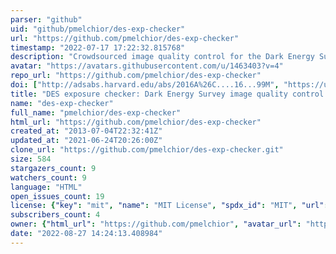 ```yaml
---
parser: "github"
uid: "github/pmelchior/des-exp-checker"
url: "https://github.com/pmelchior/des-exp-checker"
timestamp: "2022-07-17 17:22:32.815768"
description: "Crowdsourced image quality control for the Dark Energy Survey"
avatar: "https://avatars.githubusercontent.com/u/1463403?v=4"
repo_url: "https://github.com/pmelchior/des-exp-checker"
doi: ["http://adsabs.harvard.edu/abs/2016A%26C....16...99M", "https://ui.adsabs.harvard.edu/abs/2015ascl.soft11017M/abstract"]
title: "DES exposure checker: Dark Energy Survey image quality control crowdsourcer"
name: "des-exp-checker"
full_name: "pmelchior/des-exp-checker"
html_url: "https://github.com/pmelchior/des-exp-checker"
created_at: "2013-07-04T22:32:41Z"
updated_at: "2021-06-24T20:26:00Z"
clone_url: "https://github.com/pmelchior/des-exp-checker.git"
size: 584
stargazers_count: 9
watchers_count: 9
language: "HTML"
open_issues_count: 19
license: {"key": "mit", "name": "MIT License", "spdx_id": "MIT", "url": "https://api.github.com/licenses/mit", "node_id": "MDc6TGljZW5zZTEz"}
subscribers_count: 4
owner: {"html_url": "https://github.com/pmelchior", "avatar_url": "https://avatars.githubusercontent.com/u/1463403?v=4", "login": "pmelchior", "type": "User"}
date: "2022-08-27 14:24:13.408984"
---
```

